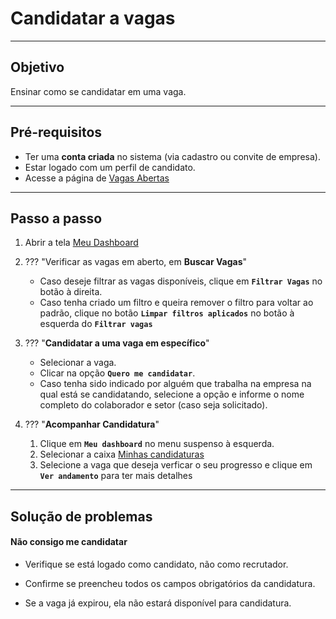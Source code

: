 # <i data-lucide="check" class="icon-lg"></i> Candidatar a vagas

---

## <i data-lucide="target" class="icon-lg"></i> Objetivo

Ensinar como se candidatar em uma vaga.

---

## <i data-lucide="square-check" class="icon-lg"></i> Pré-requisitos

- Ter uma **conta criada** no sistema (via cadastro ou convite de empresa).
- Estar logado com um perfil de candidato.
- Acesse a página de [Vagas Abertas](https://www.redeaviacao.com.br/home/vagas)

---

## <i data-lucide="notebook-pen" class="icon-lg"></i> Passo a passo

1. Abrir a tela [Meu Dashboard](https://redeaviacao.com.br/dashboard/usu%C3%A1rio)

2. ??? "Verificar as vagas em aberto, em **Buscar Vagas**" 
    - Caso deseje filtrar as vagas disponíveis, clique em **`Filtrar Vagas`** no botão à direita.
    - Caso tenha criado um filtro e queira remover o filtro para voltar ao padrão, clique no botão **`Limpar filtros aplicados`** no botão à esquerda do **`Filtrar vagas`** 

3. ??? "**Candidatar a uma vaga em específico**" 
    - Selecionar a vaga.
    - Clicar na opção **`Quero me candidatar`**.
    - Caso tenha sido indicado por alguém que trabalha na empresa na qual está se candidatando, selecione a opção e informe o nome completo do colaborador e setor (caso seja solicitado). 

4. ??? "**Acompanhar Candidatura**"
    1. Clique em **`Meu dashboard`** no menu suspenso à esquerda.
    2. Selecionar a caixa [Minhas candidaturas](https://redeaviacao.com.br/dashboard/usu%C3%A1rio/minhas-candidaturas)
    3. Selecione a vaga que deseja verficar o seu progresso e clique em **`Ver andamento`** para ter mais detalhes

---

## <i data-lucide="wrench" class="icon-lg"></i> Solução de problemas

#### Não consigo me candidatar

- Verifique se está logado como candidato, não como recrutador.

- Confirme se preencheu todos os campos obrigatórios da candidatura.

- Se a vaga já expirou, ela não estará disponível para candidatura.
